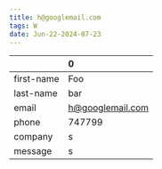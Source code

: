```yaml
---
title: h@googlemail.com
tags: W
date: Jun-22-2024-07-23
---
```

|            | 0                                   |
|:-----------|:------------------------------------|
| first-name | Foo
| last-name  | bar
| email      | h@googlemail.com |
| phone      | 747799                         |
| company    | s
| message    | s
